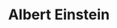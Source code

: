 ---
title: "Albert Einstein"
cc-type: person
hashtag: "albert-einstein"
born-on: 1879-03-14
died-on: 1955-04-18
tags:
  - German
  - Physicist
  - Scientist
  - Nobel Prize Winner
  - Human Being
  - dead at the moment
---